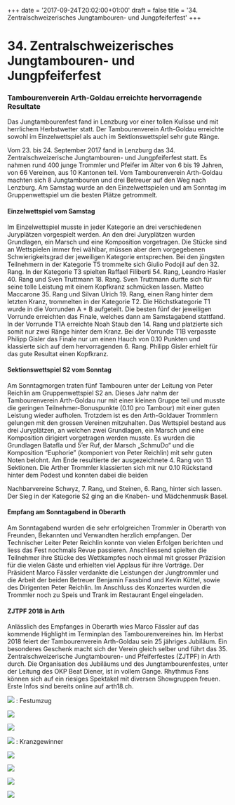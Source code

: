 +++
date = '2017-09-24T20:02:00+01:00'
draft = false
title = '34. Zentralschweizerisches Jungtambouren- und Jungpfeiferfest'
+++

# 34. Zentralschweizerisches Jungtambouren- und Jungpfeiferfest

### Tambourenverein Arth-Goldau erreichte hervorragende Resultate

Das Jungtambourenfest fand in Lenzburg vor einer tollen Kulisse und mit herrlichem Herbstwetter statt. Der Tambourenverein Arth-Goldau erreichte sowohl im Einzelwettspiel als auch im Sektionswettspiel sehr gute Ränge.

Vom 23. bis 24. September 2017 fand in Lenzburg das 34. Zentralschweizerische Jungtambouren- und Jungpfeiferfest statt. Es nahmen rund 400 junge Trommler und Pfeifer im Alter von 6 bis 19 Jahren, von 66 Vereinen, aus 10 Kantonen teil. Vom Tambourenverein Arth-Goldau machten sich 8 Jungtambouren und drei Betreuer auf den Weg nach Lenzburg. Am Samstag wurde an den Einzelwettspielen und am Sonntag im Gruppenwettspiel um die besten Plätze getrommelt.

#### Einzelwettspiel vom Samstag

Im Einzelwettspiel musste in jeder Kategorie an drei verschiedenen Juryplätzen vorgespielt werden. An den drei Juryplätzen wurden Grundlagen, ein Marsch und eine Komposition vorgetragen. Die Stücke sind an Wettspielen immer frei wählbar, müssen aber dem vorgegebenen Schwierigkeitsgrad der jeweiligen Kategorie entsprechen. Bei den jüngsten Teilnehmern in der Kategorie T5 trommelte sich Giulio Podojil auf den 32. Rang. In der Kategorie T3 spielten Raffael Filiberti 54. Rang, Leandro Hasler 40. Rang und Sven Truttmann 18. Rang. Sven Truttmann durfte sich für seine tolle Leistung mit einem Kopfkranz schmücken lassen. Matteo Maccarone 35. Rang und Silvan Ulrich 19. Rang, einen Rang hinter dem letzten Kranz, trommelten in der Kategorie T2. Die Höchstkategorie T1 wurde in die Vorrunden A + B aufgeteilt. Die besten fünf der jeweiligen Vorrunde erreichten das Finale, welches dann am Samstagabend stattfand. In der Vorrunde T1A erreichte Noah Staub den 14. Rang und platzierte sich somit nur zwei Ränge hinter dem Kranz. Bei der Vorrunde T1B verpasste Philipp Gisler das Finale nur um einen Hauch von 0.10 Punkten und klassierte sich auf dem hervorragenden 6. Rang. Philipp Gisler erhielt für das gute Resultat einen Kopfkranz.

#### Sektionswettspiel S2 vom Sonntag

Am Sonntagmorgen traten fünf Tambouren unter der Leitung von Peter Reichlin am Gruppenwettspiel S2 an. Dieses Jahr nahm der Tambourenverein Arth-Goldau nur mit einer kleinen Gruppe teil und musste die geringen Teilnehmer-Bonuspunkte (0.10 pro Tambour) mit einer guten Leistung wieder aufholen. Trotzdem ist es den Arth-Goldauer Trommlern gelungen mit den grossen Vereinen mitzuhalten. Das Wettspiel bestand aus drei Juryplätzen, an welchen zwei Grundlagen, ein Marsch und eine Komposition dirigiert vorgetragen werden musste. Es wurden die Grundlagen Batafla und 5’er Ruf, der Marsch „SchmuDo“ und die Komposition “Euphorie” (komponiert von Peter Reichlin) mit sehr guten Noten belohnt. Am Ende resultierte der ausgezeichnete 4. Rang von 13 Sektionen. Die Arther Trommler klassierten sich mit nur 0.10 Rückstand hinter dem Podest und konnten dabei die beiden

Nachbarvereine Schwyz, 7. Rang, und Steinen, 6. Rang, hinter sich lassen. Der Sieg in der Kategorie S2 ging an die Knaben- und Mädchenmusik Basel.

#### Empfang am Sonntagabend in Oberarth

Am Sonntagabend wurden die sehr erfolgreichen Trommler in Oberarth von Freunden, Bekannten und Verwandten herzlich empfangen. Der Technischer Leiter Peter Reichlin konnte von vielen Erfolgen berichten und liess das Fest nochmals Revue passieren. Anschliessend spielten die Teilnehmer ihre Stücke des Wettkampfes noch einmal mit grosser Präzision für die vielen Gäste und erhielten viel Applaus für ihre Vorträge. Der Präsident Marco Fässler verdankte die Leistungen der Jungtrommler und die Arbeit der beiden Betreuer Benjamin Fassbind und Kevin Küttel, sowie des Dirigenten Peter Reichlin. Im Anschluss des Konzertes wurden die Trommler noch zu Speis und Trank im Restaurant Engel eingeladen.

#### ZJTPF 2018 in Arth

Anlässlich des Empfanges in Oberarth wies Marco Fässler auf das kommende Highlight im Terminplan des Tambourenvereines hin. Im Herbst 2018 feiert der Tambourenverein Arth-Goldau sein 25 jähriges Jubiläum. Ein besonderes Geschenk macht sich der Verein gleich selber und führt das 35. Zentralschweizerische Jungtambouren- und Pfeiferfestes (ZJTPF) in Arth durch. Die Organisation des Jubiläums und des Jungtambourenfestes, unter der Leitung des OKP Beat Diener, ist in vollem Gange. Rhythmus Fans können sich auf ein riesiges Spektakel mit diversen Showgruppen freuen. Erste Infos sind bereits online auf arth18.ch.

[![](http://tambourenarthgoldau.ch/wp-content/uploads/2017/09/IMG-20170924-WA0025-150x150.jpg)](http://tambourenarthgoldau.ch/?attachment_id=2915)
:   Festumzug

[![](http://tambourenarthgoldau.ch/wp-content/uploads/2017/09/IMG-20170924-WA0029-150x150.jpg)](http://tambourenarthgoldau.ch/?attachment_id=2914)

[![](http://tambourenarthgoldau.ch/wp-content/uploads/2017/09/IMG-20170924-WA0033-150x150.jpg)](http://tambourenarthgoldau.ch/?attachment_id=2913)

  

[![](http://tambourenarthgoldau.ch/wp-content/uploads/2017/09/IMG-20170924-WA0030-150x150.jpg)](http://tambourenarthgoldau.ch/?attachment_id=2912)
:   Kranzgewinner

[![](http://tambourenarthgoldau.ch/wp-content/uploads/2017/09/IMG-20170924-WA0036-1-150x150.jpg)](http://tambourenarthgoldau.ch/?attachment_id=2911)

[![](http://tambourenarthgoldau.ch/wp-content/uploads/2017/09/IMG-20170924-WA0037-150x150.jpg)](http://tambourenarthgoldau.ch/?attachment_id=2910)

  

[![](http://tambourenarthgoldau.ch/wp-content/uploads/2017/09/IMG-20170924-WA0036-150x150.jpg)](http://tambourenarthgoldau.ch/?attachment_id=2908)

[![](http://tambourenarthgoldau.ch/wp-content/uploads/2017/09/IMG-20170924-WA0039-150x150.jpg)](http://tambourenarthgoldau.ch/?attachment_id=2909)
